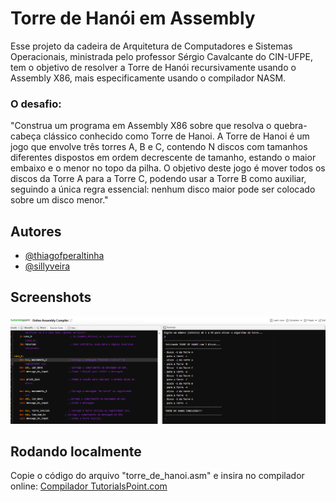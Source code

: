 
# Torre de Hanói em Assembly

Esse projeto da cadeira de Arquitetura de Computadores e Sistemas Operacionais, ministrada pelo professor Sérgio Cavalcante do CIN-UFPE, tem o objetivo de resolver a Torre de Hanói recursivamente usando o Assembly X86, mais especificamente usando o compilador NASM. 

### O desafio:


"Construa um programa em Assembly X86 sobre que resolva o quebra-cabeça clássico conhecido como Torre de Hanoi. A Torre de Hanoi é um jogo que envolve três torres A, B e C, contendo N discos com tamanhos diferentes dispostos em ordem decrescente de tamanho, estando o maior embaixo e o menor no topo da pilha. O objetivo deste jogo é mover todos os discos da Torre A para a Torre C, podendo usar a Torre B como auxiliar, seguindo a única regra essencial: nenhum disco maior pode ser colocado sobre um disco menor."


## Autores

- [@thiagofperaltinha](https://www.github.com/thiagofperaltinha)
- [@sillyveira](https://www.github.com/sillyveira)


## Screenshots

![Projeto em funcionamento](screenshot.png)


## Rodando localmente

Copie o código do arquivo "torre_de_hanoi.asm" e insira no compilador online:
  [Compilador TutorialsPoint.com](https://www.tutorialspoint.com/compile_assembly_online.php)


